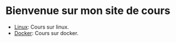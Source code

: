 # Bienvenue sur mon site de cours

* [Linux](linux/index.md): Cours sur linux.
* [Docker](docker/index.md): Cours sur docker.
